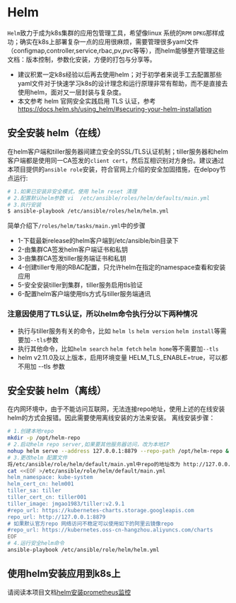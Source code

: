 # Helm

`Helm`致力于成为k8s集群的应用包管理工具，希望像linux 系统的`RPM` `DPKG`那样成功；确实在k8s上部署复杂一点的应用很麻烦，需要管理很多yaml文件（configmap,controller,service,rbac,pv,pvc等等），而helm能够整齐管理这些文档：版本控制，参数化安装，方便的打包与分享等。  
- 建议积累一定k8s经验以后再去使用helm；对于初学者来说手工去配置那些yaml文件对于快速学习k8s的设计理念和运行原理非常有帮助，而不是直接去使用helm，面对又一层封装与复杂度。
- 本文参考 helm 官网安全实践启用 TLS 认证，参考 https://docs.helm.sh/using_helm/#securing-your-helm-installation 

## 安全安装 helm（在线）

在helm客户端和tiller服务器间建立安全的SSL/TLS认证机制；tiller服务器和helm客户端都是使用同一CA签发的`client cert`，然后互相识别对方身份。建议通过本项目提供的`ansible role`安装，符合官网上介绍的安全加固措施，在delpoy节点运行:  
``` bash
# 1.如果已安装非安全模式，使用 helm reset 清理
# 2.配置默认helm参数 vi  /etc/ansible/roles/helm/defaults/main.yml
# 3.执行安装
$ ansible-playbook /etc/ansible/roles/helm/helm.yml
```

简单介绍下`/roles/helm/tasks/main.yml`中的步骤

- 1-下载最新release的helm客户端到/etc/ansible/bin目录下
- 2-由集群CA签发helm客户端证书和私钥
- 3-由集群CA签发tiller服务端证书和私钥
- 4-创建tiller专用的RBAC配置，只允许helm在指定的namespace查看和安装应用
- 5-安全安装tiller到集群，tiller服务启用tls验证
- 6-配置helm客户端使用tls方式与tiller服务端通讯

### 注意因使用了TLS认证，所以helm命令执行分以下两种情况 

- 执行与tiller服务有关的命令，比如 `helm ls` `helm version` `helm install`等需要加`--tls`参数
- 执行其他命令，比如`helm search` `helm fetch` `helm home`等不需要加`--tls`
- helm v2.11.0及以上版本，启用环境变量 HELM_TLS_ENABLE=true，可以都不用加 --tls 参数

## 安全安装 helm（离线）
在内网环境中，由于不能访问互联网，无法连接repo地址，使用上述的在线安装helm的方式会报错。因此需要使用离线安装的方法来安装。
离线安装步骤：
```bash
# 1.创建本地repo
mkdir -p /opt/helm-repo
# 2.启动helm repo server,如果要其他服务器访问，改为本地IP
nohup helm serve --address 127.0.0.1:8879 --repo-path /opt/helm-repo &
# 3.更改helm 配置文件
将/etc/ansible/role/helm/default/main.yml中repo的地址改为 http://127.0.0.1:8879
cat <<EOF >/etc/ansible/role/helm/default/main.yml
helm_namespace: kube-system 
helm_cert_cn: helm001
tiller_sa: tiller
tiller_cert_cn: tiller001
tiller_image: jmgao1983/tiller:v2.9.1
#repo_url: https://kubernetes-charts.storage.googleapis.com
repo_url: http://127.0.0.1:8879
# 如果默认官方repo 网络访问不稳定可以使用如下的阿里云镜像repo
#repo_url: https://kubernetes.oss-cn-hangzhou.aliyuncs.com/charts
EOF
# 4.运行安全helm命令
ansible-playbook /etc/ansible/role/helm/helm.yml 
```
## 使用helm安装应用到k8s上

请阅读本项目文档[helm安装prometheus监控](prometheus.md)
